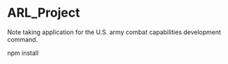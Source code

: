 # ARL_Project

Note taking application for the U.S. army combat capabilities development command.

npm install